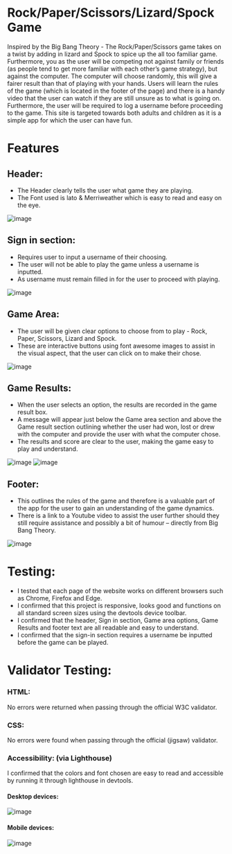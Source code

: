 # Rock/Paper/Scissors/Lizard/Spock Game
Inspired by the Big Bang Theory - The Rock/Paper/Scissors game takes on a twist by adding in lizard and Spock to spice up the all too familiar game. Furthermore, you as the user will be competing not against family or friends (as people tend to get more familiar with each other’s game strategy), but against the computer. The computer will choose randomly, this will give a fairer result than that of playing with your hands.
Users will learn the rules of the game (which is located in the footer of the page) and there is a handy video that the user can watch if they are still unsure as to what is going on. Furthermore, the user will be required to log a username before proceeding to the game. This site is targeted towards both adults and children as it is a simple app for which the user can have fun.

# Features
## Header:
- The Header clearly tells the user what game they are playing.
- The Font used is lato & Merriweather which is easy to read and easy on the eye.
 
![image](https://user-images.githubusercontent.com/109948740/199311669-24eb804a-8669-407e-ad9f-506cd92137da.png)

## Sign in section:
-	Requires user to input a username of their choosing.
-	The user will not be able to play the game unless a username is inputted.
-	As username must remain filled in for the user to proceed with playing.
 
![image](https://user-images.githubusercontent.com/109948740/199313665-8d49bc04-c3db-4d30-8820-0ec29aa99d5e.png)


## Game Area:
-	The user will be given clear options to choose from to play - Rock, Paper, Scissors, Lizard and Spock.
-	These are interactive buttons using font awesome images to assist in the visual aspect, that the user can click on to make their chose.

![image](https://user-images.githubusercontent.com/109948740/199318336-f704e5a2-b551-4c61-b0dc-9ebefcfcd4ec.png)

## Game Results:
-	When the user selects an option, the results are recorded in the game result box.
-	A message will appear just below the Game area section and above the Game result section outlining whether the user had won, lost or drew with the computer and provide the user with what the computer chose.
-	The results and score are clear to the user, making the game easy to play and understand.

![image](https://user-images.githubusercontent.com/109948740/199321459-dd158263-ce1d-48de-87b2-a8ef815a017f.png)
![image](https://user-images.githubusercontent.com/109948740/199321009-228bc9dc-6c4b-4075-b913-4f40be759d92.png)

## Footer:
-	This outlines the rules of the game and therefore is a valuable part of the app for the user to gain an understanding of the game dynamics.
-	There is a link to a Youtube video to assist the user further should they still require assistance and possibly a bit of humour – directly from Big Bang Theory.

![image](https://user-images.githubusercontent.com/109948740/199322714-ffdbef7c-5e62-497a-bdc4-001366d6362b.png)

# Testing:
- I tested that each page of the website works on different browsers such as Chrome, Firefox and Edge.
- I confirmed that this project is responsive, looks good and functions on all standard screen sizes using the devtools device toolbar.
- I confirmed that the header, Sign in section, Game area options, Game Results and footer text are all readable and easy to understand.
- I confirmed that the sign-in section requires a username be inputted before the game can be played.


# Validator Testing:
### HTML:
No errors were returned when passing through the official W3C validator.
### CSS:
No errors were found when passing through the official (jigsaw) validator.
### Accessibility: (via Lighthouse)
I confirmed that the colors and font chosen are easy to read and accessible by running it through lighthouse in devtools.
#### Desktop devices:
 ![image](https://user-images.githubusercontent.com/109948740/199324054-bf4e383c-ed8c-4483-a2c3-52d4687ab7b4.png)

#### Mobile devices:
 ![image](https://user-images.githubusercontent.com/109948740/199324071-44106756-fb88-4b29-8e0e-8ac5f8f5c17b.png)


